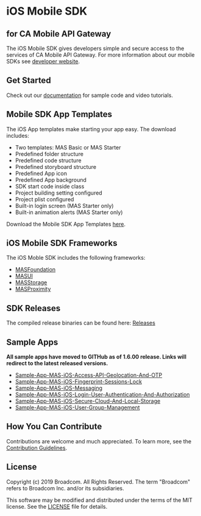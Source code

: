 # iOS Mobile SDK
## for CA Mobile API Gateway

The iOS Mobile SDK gives developers simple and secure access to the services of CA Mobile API Gateway. For more information about our mobile SDKs see [developer website](http://techdocs.broadcom.com/content/broadcom/techdocs/us/en/ca-enterprise-software/layer7-api-management/mobile-sdk-for-ca-mobile-api-gateway/2-0.html).

## Get Started
Check out our [documentation](http://techdocs.broadcom.com/content/broadcom/techdocs/us/en/ca-enterprise-software/layer7-api-management/mobile-sdk-for-ca-mobile-api-gateway/2-0.html) for sample code and video tutorials.

## Mobile SDK App Templates 

The iOS App templates make starting your app easy. The download includes:

* Two templates: MAS Basic or MAS Starter
* Predefined folder structure
* Predefined code structure
* Predefined storyboard structure
* Predefined App icon
* Predefined App background
* SDK start code inside class
* Project building setting configured
* Project plist configured
* Built-in login screen (MAS Starter only)
* Built-in animation alerts (MAS Starter only)

Download the Mobile SDK App Templates [here][templates].

## iOS Mobile SDK Frameworks

The iOS Moble SDK includes the following frameworks:

- [MASFoundation][MASFoundation]
- [MASUI][MASUI]
- [MASStorage][MASStorage]
- [MASProximity][MASProximity]


## SDK Releases

The compiled release binaries can be found here: [Releases][Releases]


## Sample Apps
**All sample apps have moved to GITHub as of 1.6.00 release. Links will redirect to the latest released versions.**
   
- [Sample-App-MAS-iOS-Access-API-Geolocation-And-OTP](https://github.com/CAAPIM/Sample-App-MAS-iOS-Access-API-Geolocation-And-OTP)
- [Sample-App-MAS-iOS-Fingerprint-Sessions-Lock](https://github.com/CAAPIM/Sample-App-MAS-iOS-Fingerprint-Sessions-Lock)
- [Sample-App-MAS-iOS-Messaging](https://github.com/CAAPIM/Sample-App-MAS-iOS-Messaging)
- [Sample-App-MAS-iOS-Login-User-Authentication-And-Authorization](https://github.com/CAAPIM/Sample-App-MAS-iOS-Login-User-Authentication-And-Authorization)
- [Sample-App-MAS-iOS-Secure-Cloud-And-Local-Storage](https://github.com/CAAPIM/Sample-App-MAS-iOS-Secure-Cloud-And-Local-Storage)
- [Sample-App-MAS-iOS-User-Group-Management](https://github.com/CAAPIM/Sample-App-MAS-iOS-User-Group-Management)

## How You Can Contribute

Contributions are welcome and much appreciated. To learn more, see the [Contribution Guidelines][contributing].

## License

Copyright (c) 2019 Broadcom. All Rights Reserved.
The term "Broadcom" refers to Broadcom Inc. and/or its subsidiaries.

This software may be modified and distributed under the terms
of the MIT license. See the [LICENSE][license-link] file for details.

 [MASFoundation]: https://github.com/CAAPIM/iOS-MAS-Foundation
 [MASUI]: https://github.com/CAAPIM/iOS-MAS-UI
 [MASStorage]: https://github.com/CAAPIM/iOS-MAS-Storage
 [MASProximity]: https://github.com/CAAPIM/iOS-MAS-Proximity
 [Releases]: https://github.com/CAAPIM/Releases
 [contributing]: /CONTRIBUTING.md
 [license-link]: /LICENSE
 [templates]: https://github.com/CAAPIM/iOS-MAS-SDK/blob/develop/TemplateInstaller/MobileSDK.dmg?raw=true

